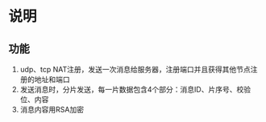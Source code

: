 # 说明

## 功能

1. udp、tcp NAT注册，发送一次消息给服务器，注册端口并且获得其他节点注册的地址和端口
2. 发送消息时，分片发送，每一片数据包含4个部分：消息ID、片序号、校验位、内容
3. 消息内容用RSA加密